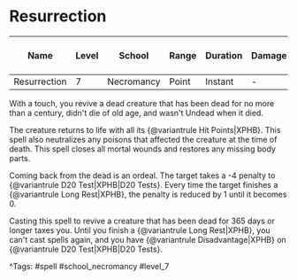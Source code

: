 # Resurrection

| Name | Level | School | Range | Duration | Damage | Save DC & Type |
|------|-------|--------|-------|----------|--------|----------------|
| Resurrection | 7 | Necromancy | Point | Instant | - | - |

With a touch, you revive a dead creature that has been dead for no more than a century, didn't die of old age, and wasn't Undead when it died.

The creature returns to life with all its {@variantrule Hit Points|XPHB}. This spell also neutralizes any poisons that affected the creature at the time of death. This spell closes all mortal wounds and restores any missing body parts.

Coming back from the dead is an ordeal. The target takes a -4 penalty to {@variantrule D20 Test|XPHB|D20 Tests}. Every time the target finishes a {@variantrule Long Rest|XPHB}, the penalty is reduced by 1 until it becomes 0.

Casting this spell to revive a creature that has been dead for 365 days or longer taxes you. Until you finish a {@variantrule Long Rest|XPHB}, you can't cast spells again, and you have {@variantrule Disadvantage|XPHB} on {@variantrule D20 Test|XPHB|D20 Tests}.

^Tags: #spell #school_necromancy #level_7